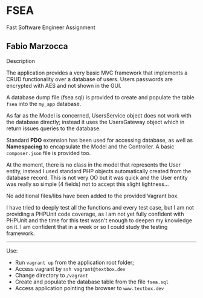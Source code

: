 # FSEA
Fast Software Engineer Assignment

Fabio Marzocca
----------------------------------------


Description

The application provides a very basic MVC framework that implements a CRUD functionality over a database of users. Users passwords are encrypted with AES and not shown in the GUI.

A database dump file (fsea.sql) is provided to create and populate the table `fsea` into the `my_app` database.

As far as the Model is concerned,  UsersService object does not work with the database directly; instead it uses the UsersGateway object which in return issues queries to the database. 

Standard **PDO** extension has been used for accessing database, as well as **Namespacing** to encapsulate the Model and the Controller. A basic `composer.json` file is provided too.

At the moment, there is no class in the model that represents the User entity, instead I used standard PHP objects automatically created from the database record. This is not very OO but it was quick and the User entity was really so simple (4 fields) not to accept this slight lightness...

No additional files/libs have been added to the provided Vagrant box.

I have tried to deeply test all the functions and every test case, but I am not providing a PHPUnit code coverage, as I am not yet fully confident with PHPUnit and the time for this test wasn't enough to deepen my knowledge on it. I am confident that in a week or so I could study the testing framework.

------------------------------

Use:

- Run `vagrant up` from the application root folder;
- Access vagrant by `ssh vagrant@textbox.dev`
- Change directory to `/vagrant`
- Create and populate the database table from the file `fsea.sql`
- Access application pointing the browser to `www.textbox.dev`

